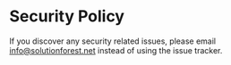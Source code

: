 # Security Policy

If you discover any security related issues, please email info@solutionforest.net instead of using the issue tracker.